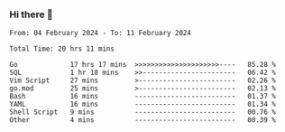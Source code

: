 ### Hi there 👋

<!--
**zhumeme/zhumeme** is a ✨ _special_ ✨ repository because its `README.md` (this file) appears on your GitHub profile.

Here are some ideas to get you started:

- 🔭 I’m currently working on ...
- 🌱 I’m currently learning ...
- 👯 I’m looking to collaborate on ...
- 🤔 I’m looking for help with ...
- 💬 Ask me about ...
- 📫 How to reach me: ...
- 😄 Pronouns: ...
- ⚡ Fun fact: ...
-->

<!--START_SECTION:waka-->

```all_time
From: 04 February 2024 - To: 11 February 2024

Total Time: 20 hrs 11 mins

Go             17 hrs 17 mins  >>>>>>>>>>>>>>>>>>>>>----   85.28 %
SQL            1 hr 18 mins    >>-----------------------   06.42 %
Vim Script     27 mins         >------------------------   02.26 %
go.mod         25 mins         >------------------------   02.13 %
Bash           16 mins         -------------------------   01.37 %
YAML           16 mins         -------------------------   01.34 %
Shell Script   9 mins          -------------------------   00.76 %
Other          4 mins          -------------------------   00.39 %
```

<!--END_SECTION:waka-->
